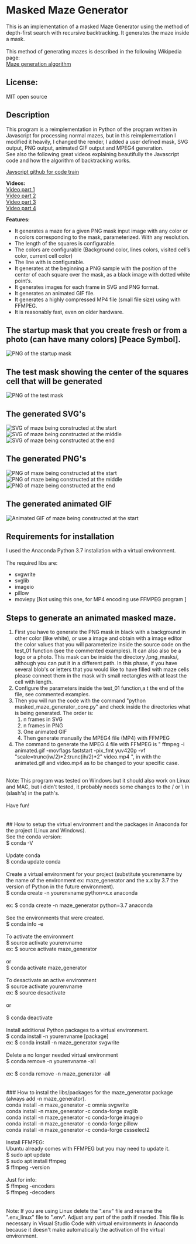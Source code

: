 # Masked Maze Generator
This is an implementation of a masked Maze Generator using the method of depth-first search with recursive backtracking. It generates the maze inside a mask. <br>
<br>
This method of generating mazes is described in the following Wikipedia page: <br>
[Maze generation algorithm](https://en.wikipedia.org/wiki/Maze_generation_algorithm) <br>


## License:
MIT open source

## Description

This program is a reimplementation in Python of the program written in Javascript for processing normal mazes, but in this reimplementation I modified it heavily, I changed the render, I added a user defined mask, SVG output, PNG output, animated GIF output and MPEG4 generation. <br>
See also the following great videos explaining beautifully the Javascript code and how the algorithm of backtracking works. <br> 

[Javscript github for code train](https://github.com/CodingTrain/website/tree/master/CodingChallenges/CC_010_Maze_DFS/Processing/CC_010_Maze_DFS) <br>

**Videos:** <br>
[Vídeo part 1](https://youtu.be/HyK_Q5rrcr4) <br>
[Video part 2](https://youtu.be/D8UgRyRnvXU) <br>
[Video part 3](https://youtu.be/8Ju_uxJ9v44) <br>
[Video part 4](https://youtu.be/_p5IH0L63wo) <br>   

**Features:** <br>
* It generates a maze for a given PNG mask input image with any color or n colors corresponding to the mask, parameterized. With any resolution.
* The length of the squares is configurable.
* The colors are configurable (Background color, lines colors, visited cell’s color, current cell color)
* The line with is configurable.
* It generates at the beginning a PNG sample with the position of the center of each square over the mask, as a black image with dotted white point’s.
* It generates images for each frame in SVG and PNG format.
* It generates an animated GIF file.
* It generates a highly compressed MP4 file (small file size) using with FFMPEG.
* It is reasonably fast, even on older hardware. 

## The startup mask that you create fresh or from a photo (can have many colors) [Peace Symbol].
![PNG of the startup mask](/png_masks/png_mask_peace_symbol_small.png)

## The test mask showing the center of the squares cell that will be generated
![PNG of the test mask](/png_masks/png_mask_peace_symbol_smallmask_test.png)

## The generated SVG's
![SVG of maze being constructed at the start](/a_output_svg/peace_symbol_maze_000010.svg)
![SVG of maze being constructed at the middle](/a_output_svg/peace_symbol_maze_000300.svg)
![SVG of maze being constructed at the end](/a_output_svg/peace_symbol_maze_000640.svg)

## The generated PNG's
![PNG of maze being constructed at the start](/b_output_png/peace_symbol_maze_000010.png)
![PNG of maze being constructed at the middle](/b_output_png/peace_symbol_maze_000300.png)
![PNG of maze being constructed at the end](/b_output_png/peace_symbol_maze_000640.png)

## The generated animated GIF
![Animated GIF of maze being constructed at the start](/c_output_anim_gif/peace_symbol_maze_anim.gif)


## Requirements for installation
I used the Anaconda Python 3.7 installation with a virtual environment. <br>
<br>
The required libs are: <br> 
* svgwrite
* svglib
* imageio
* pillow
* moviepy  [Not using this one, for MP4 encoding use FFMPEG program ]

## Steps to generate an animated masked maze.
1. First you have to generate the PNG mask in black with a background in other color (like white), or use a image and obtain with a image editor the color values that you will parameterize inside the source code on the test_01 function (see the commented examples). It can also also be a logo or a photo. This mask can be inside the directory /png_masks/, although you can put it in a different path. In this phase, if you have several blob's or letters that you would like to have filled with maze cells please connect them in the mask with small rectangles with at least the cell with length.
2. Configure the parameters inside the test_01 function,a t the end of the file, see commented examples.   
3. Then you will run the code with the command "python masked_maze_generator_core.py" and check inside the directories what is being generated. The order is:
   1. n frames in SVG
   2. n frames in PNG
   3. One animated GIF
   4. Then generate manually the MPEG4 file (MP4) with FFMPEG  
4. The command to generate the MPEG 4 file with FFMPEG is " ffmpeg -i animated.gif -movflags faststart -pix_fmt yuv420p -vf "scale=trunc(iw/2)*2:trunc(ih/2)*2" video.mp4 ", in with the animated.gif and video.mp4 as to be changed to your specific case.   

<br>
Note: This program was tested on Windows but it should also work on Linux and MAC, but i didn't tested, it probably needs some changes to the / or \ in (slash's) in the path's. <br>
<br>
Have fun! <br>
<br>
<br>
## How to setup the virtual environment and the packages in Anaconda for the project (Linux and Windows).
<br>
See the conda version: <br>
$ conda -V <br>
<br>
Update conda <br>
$ conda update conda <br>
<br>
Create a virtual environment for your project (substitute yourenvname by the name of the environment ex: maze_generator and the x.x by 3.7 the version of Python in the future environment). <br>
$ conda create -n yourenvname python=x.x anaconda <br>
<br>
ex: $ conda create -n maze_generator python=3.7 anaconda <br>
<br>
See the environments that were created. <br>
$ conda info -e <br>
<br>
To activate the environment <br>
$ source activate yourenvname <br>
ex: $ source activate maze_generator <br>
<br>
or 
<br>
$ conda activate maze_generator <br>
<br>
To desactivate an active environment <br>
$ source activate yourenvname <br>
ex:  $ source desactivate <br>
<br>
or <br>
<br>
$ conda deactivate <br>
<br>
Install additional Python packages to a virtual environment. <br>
$ conda install -n yourenvname [package] <br>
ex: $ conda install -n maze_generator svgwrite <br>
<br>
Delete a no longer needed virtual environment <br>
$ conda remove -n yourenvname -all <br>
<br>
ex: $ conda remove -n maze_generator -all <br>
<br>
<br>
### How to instal the libs/packages for the maze_generator package (always add -n maze_generator). <br>
conda install -n maze_generator -c omnia svgwrite <br>
conda install -n maze_generator -c conda-forge svglib <br>
conda install -n maze_generator -c conda-forge imageio <br>
conda install -n maze_generator -c conda-forge pillow <br>
conda install -n maze_generator -c conda-forge cssselect2 <br>
<br>
Install FFMPEG: <br>
Ubuntu already comes with FFMPEG but you may need to update it. <br>
$ sudo apt update <br>
$ sudo apt install ffmpeg <br>
$ ffmpeg -version <br>
<br>
Just for info: <br>
$ ffmpeg -encoders <br>
$ ffmpeg -decoders <br>
<br>
<br>
Note: If you are using Linux delete the ".env" file and rename the ".env_linux" file to ".env". Adjust any part of the path if needed. This file is necessary in Visual Studio Code with virtual environments in Anaconda because it doesn't make automatically the activation of the virtual environment. <br>
<br>    